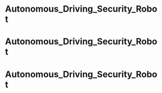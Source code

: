 # Autonomous_Driving_Security_Robot
# Autonomous_Driving_Security_Robot
# Autonomous_Driving_Security_Robot
